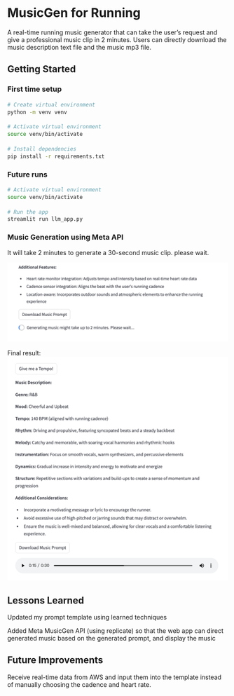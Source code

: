 # MusicGen for Running

A real-time running music generator that can take the user’s request and give a professional music clip in 2 minutes. Users can directly download the music description text file and the music mp3 file.

## Getting Started

### First time setup

```bash
# Create virtual environment
python -m venv venv

# Activate virtual environment
source venv/bin/activate

# Install dependencies
pip install -r requirements.txt
```

### Future runs

```bash
# Activate virtual environment
source venv/bin/activate

# Run the app
streamlit run llm_app.py
```

### Music Generation using Meta API
It will take 2 minutes to generate a 30-second music clip. please wait.

![wait](wait.png)

Final result:
![music](music.png)


## Lessons Learned
Updated my prompt template using learned techniques

Added Meta MusicGen API (using replicate) so that the web app can direct generated music based on the generated prompt, and display the music

## Future Improvements
Receive real-time data from AWS and input them into the template instead of manually choosing the cadence and heart rate.